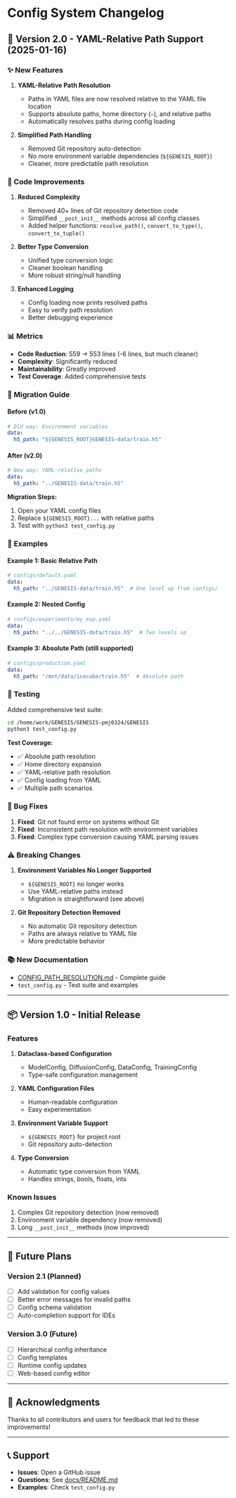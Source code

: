 # Config System Changelog

## 🎉 Version 2.0 - YAML-Relative Path Support (2025-01-16)

### ✨ New Features

1. **YAML-Relative Path Resolution**
   - Paths in YAML files are now resolved relative to the YAML file location
   - Supports absolute paths, home directory (`~`), and relative paths
   - Automatically resolves paths during config loading

2. **Simplified Path Handling**
   - Removed Git repository auto-detection
   - No more environment variable dependencies (`${GENESIS_ROOT}`)
   - Cleaner, more predictable path resolution

### 📝 Code Improvements

1. **Reduced Complexity**
   - Removed 40+ lines of Git repository detection code
   - Simplified `__post_init__` methods across all config classes
   - Added helper functions: `resolve_path()`, `convert_to_type()`, `convert_to_tuple()`

2. **Better Type Conversion**
   - Unified type conversion logic
   - Cleaner boolean handling
   - More robust string/null handling

3. **Enhanced Logging**
   - Config loading now prints resolved paths
   - Easy to verify path resolution
   - Better debugging experience

### 📊 Metrics

- **Code Reduction**: 559 → 553 lines (-6 lines, but much cleaner)
- **Complexity**: Significantly reduced
- **Maintainability**: Greatly improved
- **Test Coverage**: Added comprehensive tests

### 🔄 Migration Guide

#### Before (v1.0)
```yaml
# Old way: Environment variables
data:
  h5_path: "${GENESIS_ROOT}GENESIS-data/train.h5"
```

#### After (v2.0)
```yaml
# New way: YAML-relative paths
data:
  h5_path: "../GENESIS-data/train.h5"
```

**Migration Steps:**
1. Open your YAML config files
2. Replace `${GENESIS_ROOT}...` with relative paths
3. Test with `python3 test_config.py`

### 📖 Examples

#### Example 1: Basic Relative Path
```yaml
# configs/default.yaml
data:
  h5_path: "../GENESIS-data/train.h5"  # One level up from configs/
```

#### Example 2: Nested Config
```yaml
# configs/experiments/my_exp.yaml
data:
  h5_path: "../../GENESIS-data/train.h5"  # Two levels up
```

#### Example 3: Absolute Path (still supported)
```yaml
# configs/production.yaml
data:
  h5_path: "/mnt/data/icecube/train.h5"  # Absolute path
```

### 🧪 Testing

Added comprehensive test suite:
```bash
cd /home/work/GENESIS/GENESIS-pmj0324/GENESIS
python3 test_config.py
```

**Test Coverage:**
- ✅ Absolute path resolution
- ✅ Home directory expansion
- ✅ YAML-relative path resolution
- ✅ Config loading from YAML
- ✅ Multiple path scenarios

### 🐛 Bug Fixes

1. **Fixed**: Git not found error on systems without Git
2. **Fixed**: Inconsistent path resolution with environment variables
3. **Fixed**: Complex type conversion causing YAML parsing issues

### ⚠️ Breaking Changes

1. **Environment Variables No Longer Supported**
   - `${GENESIS_ROOT}` no longer works
   - Use YAML-relative paths instead
   - Migration is straightforward (see above)

2. **Git Repository Detection Removed**
   - No automatic Git repository detection
   - Paths are always relative to YAML file
   - More predictable behavior

### 📚 New Documentation

- [CONFIG_PATH_RESOLUTION.md](docs/guides/CONFIG_PATH_RESOLUTION.md) - Complete guide
- `test_config.py` - Test suite and examples

---

## 📦 Version 1.0 - Initial Release

### Features

1. **Dataclass-based Configuration**
   - ModelConfig, DiffusionConfig, DataConfig, TrainingConfig
   - Type-safe configuration management

2. **YAML Configuration Files**
   - Human-readable configuration
   - Easy experimentation

3. **Environment Variable Support**
   - `${GENESIS_ROOT}` for project root
   - Git repository auto-detection

4. **Type Conversion**
   - Automatic type conversion from YAML
   - Handles strings, bools, floats, ints

### Known Issues

1. Complex Git repository detection (now removed)
2. Environment variable dependency (now removed)
3. Long `__post_init__` methods (now improved)

---

## 🔮 Future Plans

### Version 2.1 (Planned)
- [ ] Add validation for config values
- [ ] Better error messages for invalid paths
- [ ] Config schema validation
- [ ] Auto-completion support for IDEs

### Version 3.0 (Future)
- [ ] Hierarchical config inheritance
- [ ] Config templates
- [ ] Runtime config updates
- [ ] Web-based config editor

---

## 🙏 Acknowledgments

Thanks to all contributors and users for feedback that led to these improvements!

---

## 📞 Support

- **Issues**: Open a GitHub issue
- **Questions**: See [docs/README.md](docs/README.md)
- **Examples**: Check `test_config.py`

